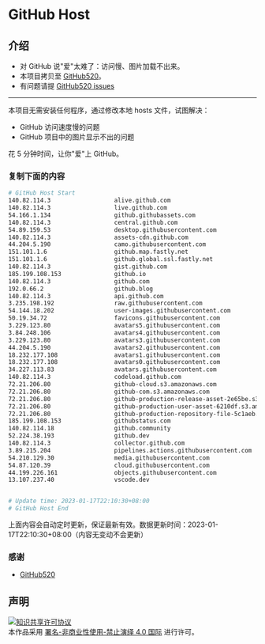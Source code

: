 # GitHub Host
## 介绍
- 对 GitHub 说"爱"太难了：访问慢、图片加载不出来。
- 本项目拷贝至 [GitHub520](https://github.com/521xueweihan/GitHub520)。
- 有问题请提 [GitHub520 issues](https://github.com/521xueweihan/GitHub520/issues/new)

---

本项目无需安装任何程序，通过修改本地 hosts 文件，试图解决：
- GitHub 访问速度慢的问题
- GitHub 项目中的图片显示不出的问题

花 5 分钟时间，让你"爱"上 GitHub。

### 复制下面的内容
```bash
# GitHub Host Start
140.82.114.3                  alive.github.com
140.82.114.3                  live.github.com
54.166.1.134                  github.githubassets.com
140.82.114.3                  central.github.com
54.89.159.53                  desktop.githubusercontent.com
140.82.114.3                  assets-cdn.github.com
44.204.5.190                  camo.githubusercontent.com
151.101.1.6                   github.map.fastly.net
151.101.1.6                   github.global.ssl.fastly.net
140.82.114.3                  gist.github.com
185.199.108.153               github.io
140.82.114.3                  github.com
192.0.66.2                    github.blog
140.82.114.3                  api.github.com
3.235.198.192                 raw.githubusercontent.com
54.144.18.202                 user-images.githubusercontent.com
50.19.34.72                   favicons.githubusercontent.com
3.229.123.80                  avatars5.githubusercontent.com
3.84.248.106                  avatars4.githubusercontent.com
3.229.123.80                  avatars3.githubusercontent.com
44.204.5.190                  avatars2.githubusercontent.com
18.232.177.108                avatars1.githubusercontent.com
18.232.177.108                avatars0.githubusercontent.com
34.227.113.83                 avatars.githubusercontent.com
140.82.114.3                  codeload.github.com
72.21.206.80                  github-cloud.s3.amazonaws.com
72.21.206.80                  github-com.s3.amazonaws.com
72.21.206.80                  github-production-release-asset-2e65be.s3.amazonaws.com
72.21.206.80                  github-production-user-asset-6210df.s3.amazonaws.com
72.21.206.80                  github-production-repository-file-5c1aeb.s3.amazonaws.com
185.199.108.153               githubstatus.com
140.82.114.18                 github.community
52.224.38.193                 github.dev
140.82.114.3                  collector.github.com
3.89.215.204                  pipelines.actions.githubusercontent.com
54.210.129.30                 media.githubusercontent.com
54.87.120.39                  cloud.githubusercontent.com
44.199.226.161                objects.githubusercontent.com
13.107.237.40                 vscode.dev


# Update time: 2023-01-17T22:10:30+08:00
# GitHub Host End

```
上面内容会自动定时更新，保证最新有效。数据更新时间：2023-01-17T22:10:30+08:00（内容无变动不会更新）

### 感谢

- [GitHub520](https://github.com/521xueweihan/GitHub520)

## 声明
<a rel="license" href="https://creativecommons.org/licenses/by-nc-nd/4.0/deed.zh"><img alt="知识共享许可协议" style="border-width: 0" src="https://licensebuttons.net/l/by-nc-nd/4.0/88x31.png"></a><br>本作品采用 <a rel="license" href="https://creativecommons.org/licenses/by-nc-nd/4.0/deed.zh">署名-非商业性使用-禁止演绎 4.0 国际</a> 进行许可。